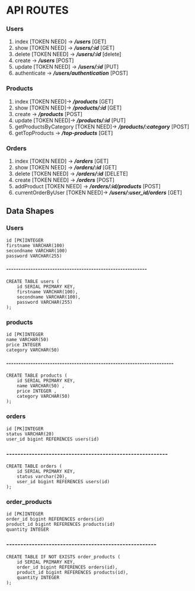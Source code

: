 # API ROUTES

### Users
1. index [TOKEN NEED] -> ***/users*** [GET] 
2. show [TOKEN NEED] -> ***/users/:id*** [GET]
3. delete [TOKEN NEED] -> ***/users/:id*** [delete]
4. create -> ***/users*** [POST]
5. update [TOKEN NEED] -> ***/users/:id*** [PUT]
6. authenticate -> ***/users/authentication*** [POST]

### Products
1. index [TOKEN NEED]-> ***/products*** [GET]
2. show [TOKEN NEED]-> ***/products/:id*** [GET]
3. create -> ***/products*** [POST]
4. update [TOKEN NEED]-> ***/products/:id*** [PUT]
5. getProductsByCategory [TOKEN NEED]-> ***/products/:category*** [POST]
6. getTopProducts -> ***/top-products*** [GET]

### Orders
1. index [TOKEN NEED] -> ***/orders*** [GET]
2. show [TOKEN NEED] -> ***/orders/:id*** [GET]
3. delete [TOKEN NEED] -> ***/orders/:id*** [DELETE]
4. create [TOKEN NEED] -> ***/orders*** [POST]
5. addProduct [TOKEN NEED] -> ***/orders/:id/products*** [POST]
6. currentOrderByUser [TOKEN NEED]-> ***/users/:user_id/orders*** [GET]

## Data Shapes
### Users 
    id [PK]INTEGER
    firstname VARCHAR(100)
    secondname VARCHAR(100)
    password VARCHAR(255)
####  ----------------------------------------------------------
    CREATE TABLE users (
        id SERIAL PRIMARY KEY,
        firstname VARCHAR(100),
        secondname VARCHAR(100),
        password VARCHAR(255)
    );

### products
    id [PK]INTEGER
    name VARCHAR(50)
    price INTEGER
    category VARCHAR(50)
#### ---------------------------------------------------------------------
    CREATE TABLE products (
        id SERIAL PRIMARY KEY,
        name VARCHAR(50) ,
        price INTEGER ,
        category VARCHAR(50)
    );
### orders
    id [PK]INTEGER
    status VARCHAR(20)
    user_id bigint REFERENCES users(id)
### ---------------------------------------------------------
    CREATE TABLE orders (
        id SERIAL PRIMARY KEY,
        status varchar(20),
        user_id bigint REFERENCES users(id)
    );
### order_products
    id [PK]INTEGER
    order_id bigint REFERENCES orders(id)
    product_id bigint REFERENCES products(id)
    quantity INTEGER
### -----------------------------------------------------
    CREATE TABLE IF NOT EXISTS order_products (
        id SERIAL PRIMARY KEY,
        order_id bigint REFERENCES orders(id),
        product_id bigint REFERENCES products(id),
        quantity INTEGER
    );


    